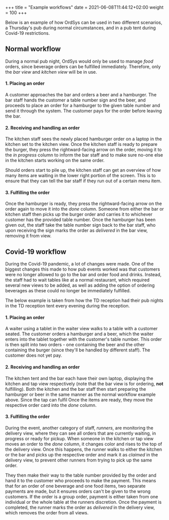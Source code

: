+++
title = "Example workflows"
date =  2021-06-08T11:44:12+02:00
weight = 100
+++

Below is an example of how OrdSys can be used in two different scenarios, a Thursday's pub during normal circumstances, and in a pub tent during Covid-19 restrictions.

## Normal workflow
During a normal pub night, OrdSys would only be used to manage *food* orders, since beverage orders can be fulfilled immediately. Therefore, only the *bar view* and *kitchen view* will be in use.

#### 1. Placing an order
A customer approaches the bar and orders a beer and a hamburger. The bar staff hands the customer a table number sign and the beer, and proceeds to place an order for a hamburger to the given table number and send it through the system. The customer pays for the order before leaving the bar.

#### 2. Receiving and handling an order
The kitchen staff sees the newly placed hamburger order on a laptop in the kitchen set to the kitchen view. Once the kitchen staff is ready to prepare the burger, they press the rightward-facing arrow on the order, moving it to the *in progress* column to inform the bar staff and to make sure no-one else in the kitchen starts working on the same order.

Should orders start to pile up, the kitchen staff can get an overview of how many items are waiting in the lower right portion of the screen. This is to ensure that they can tell the bar staff if they run out of a certain menu item.

#### 3. Fulfilling the order
Once the hamburger is ready, they press the rightward-facing arrow on the order again to move it into the *done* column. Someone from either the bar or kitchen staff then picks up the burger order and carries it to whichever customer has the provided table number. Once the hamburger has been given out, the staff take the table number sign back to the bar staff, who upon receiving the sign marks the order as *delivered* in the bar view, removing it from view.


## Covid-19 workflow
During the Covid-19 pandemic, a lot of changes were made. One of the biggest changes this made to how pub events worked was that customers were no longer allowed to go to the bar and order food and drinks. Instead, the staff had to wait tables like at a normal restaurant, which required several new views to be added, as well as adding the option of ordering beverages as these could no longer be immediately fulfilled.

The below example is taken from how the TD reception had their pub nights in the TD reception tent every evening during the reception.

#### 1. Placing an order
A waiter using a tablet in the waiter view walks to a table with a customer seated. The customer orders a hamburger and a beer, which the waiter enters into the tablet together with the customer's table number. This order is then split into two orders - one containing the beer and the other containing the burger (since they'll be handled by different staff). The customer does not yet pay.

#### 2. Receiving and handling an order
The kitchen tent and the bar each have their own laptop, displaying the kitchen and tap view respectively (note that the bar view is for ordering, **not** fulfilling). Both the kitchen and the bar staff then start preparing the hamburger or beer in the same manner as the normal workflow example above. Since the tap can fulfil Once the items are ready, they move the respective order card into the *done* column.

#### 3. Fulfilling the order
During the event, another category of staff, *runners*, are monitoring the delivery view, where they can see all orders that are currently waiting, in progress or ready for pickup. When someone in the kitchen or tap view moves an order to the *done* column, it changes color and rises to the top of the delivery view. Once this happens, the runner walks to either the kitchen or the bar and picks up the respective order and mark it as *claimed* in the delivery view, to prevent other runners from trying to pick up the same order.

They then make their way to the table number provided by the order and hand it to the customer who proceeds to make the payment. This means that for an order of one beverage and one food items, two separate payments are made, but it ensures orders can't be given to the wrong customers. If the order is a group order, payment is either taken from one individual or the whole table at the runners discretion. Once the payment is completed, the runner marks the order as *delivered* in the delivery view, which removes the order from all views.